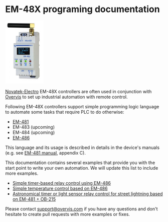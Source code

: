 # EM-48X programing documentation

![EM-481](./examples/imgs/em-481.jpg)

[Novatek-Electro](https://www.novatek-electro.com/) EM-48X controllers are often used in conjunction with [Overvis](https://www.overvis.com/) to set up industrial automation with remote control.

Following EM-48X controllers support simple programming logic language to automate some tasks that require PLC to do otherwise:
* [EM-481](https://www.overvis.com/equipment/em-481/)
* EM-483 (upcoming)
* EM-484 (upcoming)
* [EM-486](https://www.overvis.com/equipment/em-486/)

This language and its usage is described in details in the device's manuals (e.g. see [EM-481 manual](https://novatek-electro.com/docs/en/doc_em-481_en.pdf), appendix C).

This documentation contains several examples that provide you with the start point to write your own automation. We will update this list to include more examples.

* [Simple timer-based relay control using EM-486](./examples/simple-timer.md)
* [Simple temperature control based on EM-486](./examples/simple-temperature-control.md)
* [Astronomical timer or light sensor relay control for street lightning based on EM-481 + OB-215](./examples/astronomical-timer.md)

Please contact support@overvis.com if you have any questions and don't hesitate to create pull requests with more examples or fixes.
